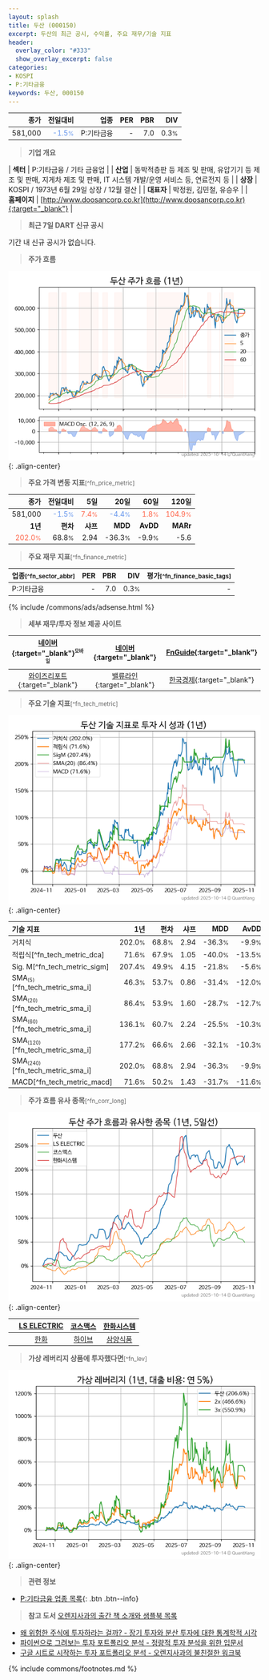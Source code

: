 ```yaml
---
layout: splash
title: 두산 (000150)
excerpt: 두산의 최근 공시, 수익률, 주요 재무/기술 지표
header:
  overlay_color: "#333"
  show_overlay_excerpt: false
categories:
- KOSPI
- P:기타금융
keywords: 두산, 000150
---
```


| **종가** | **전일대비** | **업종** | **PER** | **PBR** | **DIV** |
| -------: | -----------: | -------: | ------: | ------: | ------: |
| 581,000 | <span style="color: cornflowerblue">-1.5<small>%</small></span> | P:기타금융 | - | 7.0 | 0.3<small>%</small> |

<!-- more -->


> **기업 개요**<a id="company"></a>

| <span style="white-space:nowrap;">**섹터**</span> | P:기타금융 / 기타 금융업 |
| <span style="white-space:nowrap;">**산업**</span> | 동박적층판 등 제조 및 판매, 유압기기 등 제조 및 판매, 지게차 제조 및 판매, IT 시스템 개발/운영 서비스 등, 연료전지 등 |
| <span style="white-space:nowrap;">**상장**</span> | KOSPI / 1973년 6월 29일 상장 / 12월 결산 |
| <span style="white-space:nowrap;">**대표자**</span> | 박정원, 김민철, 유승우 |
| <span style="white-space:nowrap;">**홈페이지**</span> | [http://www.doosancorp.co.kr](http://www.doosancorp.co.kr){:target="_blank"} |


> **최근 7일 DART 신규 공시**<a id="dart"></a>

기간 내 신규 공시가 없습니다.


> **주가 흐름**<a id="price"></a>

![000150](/stock/images/000150.png){: .align-center}


> **주요 가격 변동 지표**<small>[^fn_price_metric]</small>

| **종가** | **전일대비** | **5일** | **20일** | **60일** | **120일** |
| -------: | -----------: | ------: | -------: | -------: | --------: |
| 581,000 | <span style="color: cornflowerblue">-1.5<small>%</small></span> | <span style="color: tomato">7.4<small>%</small></span> | <span style="color: cornflowerblue">-4.4<small>%</small></span> | <span style="color: tomato">1.8<small>%</small></span> | <span style="color: tomato">104.9<small>%</small></span> |
| **1년** | **편차** | **샤프** | **MDD** | **AvDD** | **MARr** |
| <span style="color: tomato">202.0<small>%</small></span> | 68.8<small>%</small> | 2.94 | -36.3<small>%</small> | -9.9<small>%</small> | -5.6 |


> **주요 재무 지표**<small>[^fn_finance_metric]</small>

| **업종**<small>[^fn_sector_abbr]</small> | **PER** | **PBR** | **DIV** | **평가**<small>[^fn_finance_basic_tags]</small> |
| :--------------------------------------- | ------: | ------: | ------: | ----------------------------------------------: |
| P:기타금융 | - | 7.0 | 0.3<small>%</small> | - |



{% include /commons/ads/adsense.html %}

> **세부 재무/투자 정보 제공 사이트**

| [네이버](https://m.stock.naver.com/domestic/stock/000150/finance/summary){:target="_blank"}<sup><small>모바일</small></sup> | [네이버](https://finance.naver.com/item/coinfo.naver?code=000150){:target="_blank"} | [FnGuide](https://comp.fnguide.com/SVO2/ASP/SVD_Invest.asp?gicode=A000150&MenuYn=Y){:target="_blank"} |
| :---: | :---: | :---: |
| [와이즈리포트](https://comp.wisereport.co.kr/company/c1040001.aspx?cmp_cd=000150){:target="_blank"} | [밸류라인](https://www.valueline.co.kr/finance/summary/000150){:target="_blank"} | [한국경제](https://markets.hankyung.com/stock/000150/financial-summary){:target="_blank"} |


> **주요 기술 지표**<small>[^fn_tech_metric]</small>


![000150](/stock/images/000150_tech.png){: .align-center}

| **기술 지표** | **1년** | **편차** | **샤프** | **MDD** | **AvDD** |
| :------------ | ------: | -----------: | -------: | ------: | -------: |
| 거치식 | 202.0<small>%</small> | 68.8<small>%</small> | 2.94 | -36.3<small>%</small> | -9.9<small>%</small> |
| 적립식[^fn_tech_metric_dca] | 71.6<small>%</small> | 67.9<small>%</small> | 1.05 | -40.0<small>%</small> | -13.5<small>%</small> |
| Sig. M[^fn_tech_metric_sigm] | 207.4<small>%</small> | 49.9<small>%</small> | 4.15 | -21.8<small>%</small> | -5.6<small>%</small> |
| SMA<small><sub>(5)</sub></small>[^fn_tech_metric_sma_i] | 46.3<small>%</small> | 53.7<small>%</small> | 0.86 | -31.4<small>%</small> | -12.0<small>%</small> |
| SMA<small><sub>(20)</sub></small>[^fn_tech_metric_sma_i] | 86.4<small>%</small> | 53.9<small>%</small> | 1.60 | -28.7<small>%</small> | -12.7<small>%</small> |
| SMA<small><sub>(60)</sub></small>[^fn_tech_metric_sma_i] | 136.1<small>%</small> | 60.7<small>%</small> | 2.24 | -25.5<small>%</small> | -10.3<small>%</small> |
| SMA<small><sub>(120)</sub></small>[^fn_tech_metric_sma_i] | 177.2<small>%</small> | 66.6<small>%</small> | 2.66 | -32.1<small>%</small> | -10.3<small>%</small> |
| SMA<small><sub>(240)</sub></small>[^fn_tech_metric_sma_i] | 202.0<small>%</small> | 68.8<small>%</small> | 2.94 | -36.3<small>%</small> | -9.9<small>%</small> |
| MACD[^fn_tech_metric_macd] | 71.6<small>%</small> | 50.2<small>%</small> | 1.43 | -31.7<small>%</small> | -11.6<small>%</small> |


> **주가 흐름 유사 종목**<a id="corr"></a><small>[^fn_corr_long]</small>

![000150](/stock/images/000150_corr.png){: .align-center}

|       | [LS ELECTRIC](/010120/) | [코스맥스](/192820/) | [한화시스템](/272210/) |
| :---: | :------------------------------------: | :------------------------------------: | :------------------------------------: |
|       | [한화](/000880/) | [하이브](/352820/) | [삼양식품](/003230/) |


> **가상 레버리지 상품에 투자했다면**<a id="2x"></a><small>[^fn_lev]</small>

![000150](/stock/images/000150_2x.png){: .align-center}


> **관련 정보**

- [P:기타금융 업종 목록](/stats/sector/kospi_업종_기타금융_종목/){: .btn .btn--info}

> **참고 도서** [오렌지사과의 출간 책 소개와 샘플북 목록](https://kongdori.tistory.com/691)

- [왜 위험한 주식에 투자하라는 걸까? - 장기 투자와 분산 투자에 대한 통계학적 시각](https://kongdori.tistory.com/421)
- [파이썬으로 그려보는 투자 포트폴리오 분석  - 정량적 투자 분석을 위한 입문서](https://kongdori.tistory.com/643)
- [구글 시트로 시작하는 투자 포트폴리오 분석 - 오렌지사과의 불친절한 워크북](https://kongdori.tistory.com/449)


{% include commons/footnotes.md %}